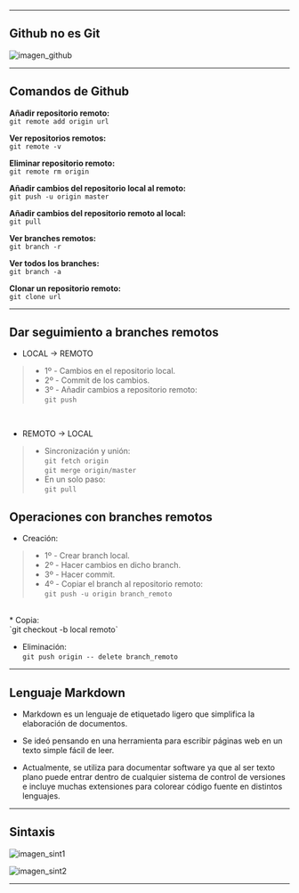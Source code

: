 
---

## Github no es Git

![imagen_github](https://i.imgur.com/3B1kzDL.png)

---

## Comandos de Github

**Añadir repositorio remoto:**<br>
`git remote add origin url`

**Ver repositorios remotos:**<br>
`git remote -v`

**Eliminar repositorio remoto:**<br>
`git remote rm origin`

**Añadir cambios del repositorio local al remoto:**<br>
`git push -u origin master`

**Añadir cambios del repositorio remoto al local:**<br>
`git pull`

**Ver branches remotos:**<br>
`git branch -r`

**Ver todos los branches:**<br>
`git branch -a`

**Clonar un repositorio remoto:**<br>
`git clone url`

---

## Dar seguimiento a branches remotos

* LOCAL → REMOTO
> * 1º - Cambios en el repositorio local.
> * 2º - Commit de los cambios.
> * 3º - Añadir cambios a repositorio remoto:<br>
> `git push`

<br>

* REMOTO → LOCAL
> * Sincronización y unión:<br>
> `git fetch origin`<br>
> `git merge origin/master`
> * En un solo paso:<br>
> `git pull`

## Operaciones con branches remotos
* Creación:
> * 1º - Crear branch local.
> * 2º - Hacer cambios en dicho branch.
> * 3º - Hacer commit.
> * 4º - Copiar el branch al repositorio remoto:<br>
> `git push -u origin branch_remoto`
<br>
* Copia: <br>
`git checkout -b local remoto`

* Eliminación: <br>
`git push origin -- delete branch_remoto`

---

## Lenguaje Markdown
* Markdown es un lenguaje de etiquetado ligero que simplifica
la elaboración de documentos.

* Se ideó pensando en una herramienta para escribir páginas
web en un texto simple fácil de leer.

* Actualmente, se utiliza para documentar software ya que al
ser texto plano puede entrar dentro de cualquier sistema de
control de versiones e incluye muchas extensiones para
colorear código fuente en distintos lenguajes.

---

## Sintaxis

![imagen_sint1](https://i.imgur.com/hT1M11d.png)

![imagen_sint2](https://i.imgur.com/lhVNdXs.png)

---
